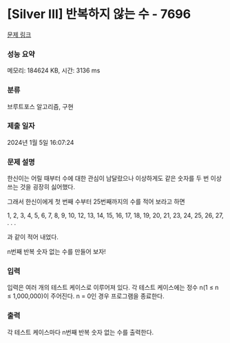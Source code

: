 # [Silver III] 반복하지 않는 수 - 7696 

[문제 링크](https://www.acmicpc.net/problem/7696) 

### 성능 요약

메모리: 184624 KB, 시간: 3136 ms

### 분류

브루트포스 알고리즘, 구현

### 제출 일자

2024년 1월 5일 16:07:24

### 문제 설명

<p>한신이는 어릴 때부터 수에 대한 관심이 남달랐으나 이상하게도 같은 숫자를 두 번 이상 쓰는 것을 굉장히 싫어했다.</p>

<p>그래서 한신이에게 첫 번째 수부터 25번째까지의 수를 적어 보라고 하면</p>

<p>1, 2, 3, 4, 5, 6, 7, 8, 9, 10, 12, 13, 14, 15, 16, 17, 18, 19, 20, 21, 23, 24, 25, 26, 27, . . .</p>

<p>과 같이 적어 내었다.</p>

<p>n번째 반복 숫자 없는 수를 만들어 보자!</p>

### 입력 

 <p>입력은 여러 개의 테스트 케이스로 이루어져 있다. 각 테스트 케이스에는 정수 n(1 ≤ n ≤ 1,000,000)이 주어진다. n = 0인 경우 프로그램을 종료한다.</p>

### 출력 

 <p>각 테스트 케이스마다 n번째 반복 숫자 없는 수를 출력한다.</p>

